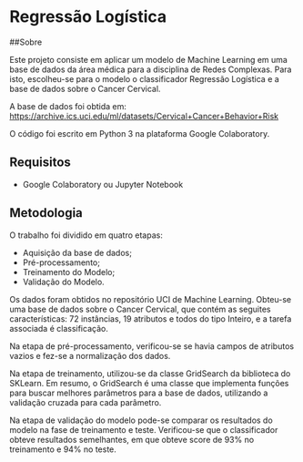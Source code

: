 # Regressão Logística

##Sobre

Este projeto consiste em aplicar um modelo de Machine Learning em uma base de dados da área médica para a disciplina de Redes Complexas. Para isto, escolheu-se para o modelo o classificador Regressão Logística e a base de dados sobre o Cancer Cervical.

A base de dados foi obtida em: https://archive.ics.uci.edu/ml/datasets/Cervical+Cancer+Behavior+Risk

O código foi escrito em Python 3 na plataforma Google Colaboratory.

## Requisitos

- Google Colaboratory ou Jupyter Notebook

## Metodologia

O trabalho foi dividido em quatro etapas:
  * Aquisição da base de dados;
  * Pré-processamento;
  * Treinamento do Modelo;
  * Validação do Modelo.
  
Os dados foram obtidos no repositório UCI de Machine Learning. Obteu-se uma base de dados sobre o Cancer Cervical, que contém as seguites características: 72 instâncias, 19 atributos e todos do tipo Inteiro, e a tarefa associada é classificação.

Na etapa de pré-processamento, verificou-se se havia campos de atributos vazios e fez-se a normalização dos dados.

Na etapa de treinamento, utilizou-se da classe GridSearch da biblioteca do SKLearn. Em resumo, o GridSearch é uma classe que implementa funções para buscar melhores parâmetros para a base de dados, utilizando a validação cruzada para cada parâmetro.

Na etapa de validação do modelo pode-se comparar os resultados do modelo na fase de treinamento e teste. Verificou-se que o classificador obteve resultados semelhantes, em que obteve score de 93% no treinamento e 94% no teste.
